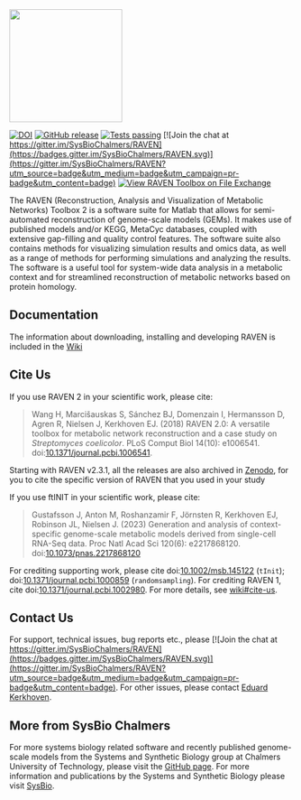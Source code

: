 <img src="./RAVEN2.png" width="200px">

[![DOI](https://zenodo.org/badge/DOI/10.5281/zenodo.3689518.svg)](https://doi.org/10.5281/zenodo.3689518)
[![GitHub release](https://img.shields.io/github/release/SysBioChalmers/RAVEN/all.svg)](https://GitHub.com/SysBioChalmers/RAVEN/releases/)
[![Tests 
passing](https://github.com/SysBioChalmers/RAVEN/actions/workflows/tests.yml/badge.svg?branch=main)](https://github.com/SysBioChalmers/RAVEN/actions)
[![Join the chat at https://gitter.im/SysBioChalmers/RAVEN](https://badges.gitter.im/SysBioChalmers/RAVEN.svg)](https://gitter.im/SysBioChalmers/RAVEN?utm_source=badge&utm_medium=badge&utm_campaign=pr-badge&utm_content=badge)
[![View RAVEN Toolbox on File Exchange](https://www.mathworks.com/matlabcentral/images/matlab-file-exchange.svg)](https://se.mathworks.com/matlabcentral/fileexchange/112330-raven-toolbox)

The RAVEN (Reconstruction, Analysis and Visualization of Metabolic Networks) Toolbox 2 is a software suite for Matlab that allows for semi-automated reconstruction of genome-scale models (GEMs). It makes use of published models and/or KEGG, MetaCyc databases, coupled with extensive gap-filling and quality control features. The software suite also contains methods for visualizing simulation results and omics data, as well as a range of methods for performing simulations and analyzing the results. The software is a useful tool for system-wide data analysis in a metabolic context and for streamlined reconstruction of metabolic networks based on protein homology.


## Documentation
The information about downloading, installing and developing RAVEN is included in the [Wiki](https://github.com/SysBioChalmers/RAVEN/wiki)


## Cite Us
If you use RAVEN 2 in your scientific work, please cite:
> Wang H, Marcišauskas S, Sánchez BJ, Domenzain I, Hermansson D, Agren R, Nielsen J, Kerkhoven EJ. (2018) RAVEN 2.0: A versatile toolbox for metabolic network reconstruction and a case study on _Streptomyces coelicolor_. PLoS Comput Biol 14(10): e1006541. doi:[10.1371/journal.pcbi.1006541](https://doi.org/10.1371/journal.pcbi.1006541).

Starting with RAVEN v2.3.1, all the releases are also archived in [Zenodo](https://doi.org/10.5281/zenodo.3689518), for you to cite the specific version of RAVEN that you used in your study

If you use ftINIT in your scientific work, please cite:
> Gustafsson J, Anton M, Roshanzamir F, Jörnsten R, Kerkhoven EJ, Robinson JL, Nielsen J. (2023) Generation and analysis of context-specific genome-scale metabolic models derived from single-cell RNA-Seq data. Proc Natl Acad Sci 120(6): e2217868120. doi:[10.1073/pnas.2217868120](https://doi.org/10.1073/pnas.2217868120)

For crediting supporting work, please cite doi:[10.1002/msb.145122](http://msb.embopress.org/content/10/3/721) (`tInit`); doi:[10.1371/journal.pcbi.1000859](http://journals.plos.org/ploscompbiol/article?id=10.1371/journal.pcbi.1000859) (`randomsampling`). For crediting RAVEN 1, cite doi:[10.1371/journal.pcbi.1002980](http://journals.plos.org/ploscompbiol/article?id=10.1371/journal.pcbi.1002980). For more details, see [wiki#cite-us](https://github.com/SysBioChalmers/RAVEN/wiki#cite-us).

## Contact Us
For support, technical issues, bug reports etc., please [![Join the chat at https://gitter.im/SysBioChalmers/RAVEN](https://badges.gitter.im/SysBioChalmers/RAVEN.svg)](https://gitter.im/SysBioChalmers/RAVEN?utm_source=badge&utm_medium=badge&utm_campaign=pr-badge&utm_content=badge). For other issues, please contact [Eduard Kerkhoven](https://www.chalmers.se/en/persons/eduardk/).

## More from SysBio Chalmers
For more systems biology related software and recently published genome-scale models from the Systems and Synthetic Biology group at Chalmers University of Technology, please visit the [GitHub page](https://github.com/SysBioChalmers). For more information and publications by the Systems and Synthetic Biology please visit [SysBio](https://www.sysbio.se/).
